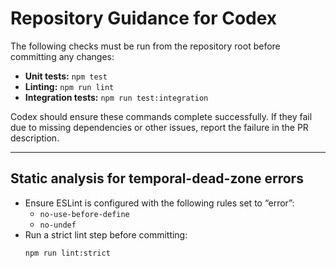 # Repository Guidance for Codex

The following checks must be run from the repository root before committing any changes:

- **Unit tests:** `npm test`
- **Linting:** `npm run lint`
- **Integration tests:** `npm run test:integration`

Codex should ensure these commands complete successfully. If they fail due to missing dependencies or other issues, report the failure in the PR description.

---

## Static analysis for temporal-dead-zone errors

- Ensure ESLint is configured with the following rules set to “error”:
  - `no-use-before-define`
  - `no-undef`
- Run a strict lint step before committing:
  ```bash
  npm run lint:strict

